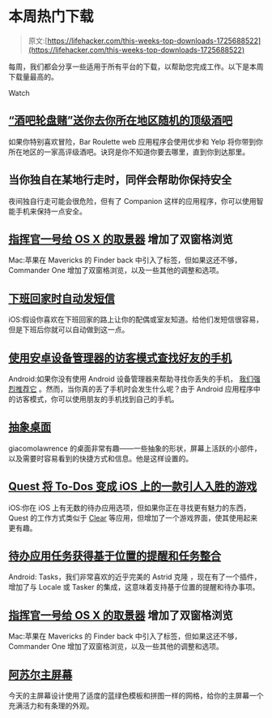 # 本周热门下载

> 原文:[https://lifehacker.com/this-weeks-top-downloads-1725688522](https://lifehacker.com/this-weeks-top-downloads-1725688522)

每周，我们都会分享一些适用于所有平台的下载，以帮助您完成工作。以下是本周下载量最高的。

Watch

## [“酒吧轮盘赌”送你去你所在地区随机的顶级酒吧](http://lifehacker.com/bar-roulette-sends-you-a-ride-to-a-random-top-rated-bar-1724223518)

如果你特别喜欢冒险，Bar Roulette web 应用程序会使用优步和 Yelp 将你带到你所在地区的一家高评级酒吧。诀窍是你不知道你要去哪里，直到你到达那里。

## 当你独自在某地行走时，同伴会帮助你保持安全

夜间独自行走可能会很危险，但有了 Companion 这样的应用程序，你可以使用智能手机来保持一点安全。

## [指挥官一号给 OS X 的取景器](http://lifehacker.com/commander-one-adds-dual-pane-browsing-to-os-xs-finder-1724581859) 增加了双窗格浏览

Mac:苹果在 Mavericks 的 Finder back 中引入了标签，但如果这还不够，Commander One 增加了双窗格浏览，以及一些其他的调整和选项。

## [下班回家时自动发短信](http://lifehacker.com/leaving-work-automatically-texts-someone-when-you-re-he-1724927906)

iOS:假设你喜欢在下班回家的路上让你的配偶或室友知道。给他们发短信很容易，但是下班后你就可以自动做到这一点。

## [使用安卓设备管理器的访客模式查找好友的手机](http://lifehacker.com/use-android-device-managers-guest-mode-to-find-your-fri-1724423884)

Android:如果你没有使用 Android 设备管理器来帮助寻找你丢失的手机， [我们强烈推荐它](http://lifehacker.com/the-essential-android-security-features-you-should-enab-1609559324) 。然而，当你真的丢了手机时会发生什么呢？由于 Android 应用程序中的访客模式，你可以使用朋友的手机找到自己的手机。

## [抽象桌面](http://lifehacker.com/the-abstract-desktop-1725042402)

giacomolawrence 的桌面非常有趣——一些抽象的形状，屏幕上活跃的小部件，以及需要时容易看到的快捷方式和信息。他是这样设置的。

## [Quest 将 To-Dos 变成 iOS 上的一款引人入胜的游戏](http://lifehacker.com/quest-turns-to-dos-into-an-adorable-game-on-ios-1724827386)

iOS:你在 iOS 上有无数的待办应用选项，但如果你正在寻找更有魅力的东西，Quest 的工作方式类似于 [Clear](http://lifehacker.com/clear-for-iphone-updated-for-ios-7-with-a-tweaked-inter-1434443416) 等应用，但增加了一个游戏界面，使其使用起来更有趣。

## [待办应用任务获得基于位置的提醒和任务整合](http://lifehacker.com/to-do-app-tasks-gets-location-based-reminders-and-taske-1723653005)

Android: Tasks，我们非常喜欢的近乎完美的 Astrid 克隆 ，现在有了一个插件，增加了与 Locale 或 Tasker 的集成，这意味着支持基于位置的提醒和待办事项。

## [指挥官一号给 OS X 的取景器](http://lifehacker.com/commander-one-adds-dual-pane-browsing-to-os-xs-finder-1724581859) 增加了双窗格浏览

Mac:苹果在 Mavericks 的 Finder back 中引入了标签，但如果这还不够，Commander One 增加了双窗格浏览，以及一些其他的调整和选项。

## [阿苏尔主屏幕](http://lifehacker.com/the-azul-home-screen-1725442680)

今天的主屏幕设计使用了适度的蓝绿色模板和拼图一样的网格，给你的主屏幕一个充满活力和有条理的外观。